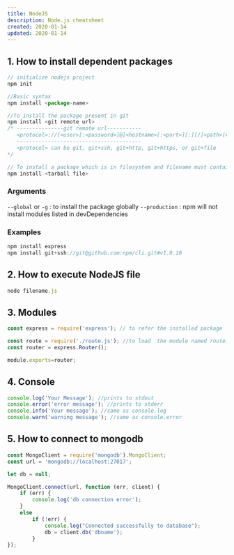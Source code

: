 ```yaml
---
title: NodeJS 
description: Node.js cheatsheet 
created: 2020-01-14
updated: 2020-01-14
---
```


## 1. How to install dependent packages

```javascript
// initialize nodejs project
npm init

//Basic syntax
npm install <package-name>

//To install the package present in git
npm install <git remote url>
/* ---------------git remote url-----------
   <protocol>://[<user>[:<password>]@]<hostname>[:<port>][:][/]<path>[#<commit-ish> | #semver:<semver>]
   ----------------------------------------
   <protocol> can be git, git+ssh, git+http, git+https, or git+file
*/

// To install a package which is in filesystem and filename must contain `.tar` or `.tar.gz` or `.tgz`.
npm install <tarball file>

```

### Arguments

`--global` or `-g` : to install the package globally
`--production` : npm will not install modules listed in devDependencies

### Examples

```javascript
npm install express
npm install git+ssh://git@github.com:npm/cli.git#v1.0.10
```

## 2.  How to execute NodeJS file

```javascript
node filename.js
```

## 3. Modules

```javascript
const express = require('express'); // to refer the installed package

const route = require('./route.js'); //to load  the module named route.js
const router = express.Router();

module.exports=router;
```

## 4. Console

```javascript
console.log('Your Message'); //prints to stdout
console.error('error message'); //prints to stderr
console.info('Your message'); //same as console.log
console.warn('warning message'); //same as console.error
```

## 5. How to connect to mongodb

```javascript
const MongoClient = require('mongodb').MongoClient;
const url = 'mongodb://localhost:27017';

let db = null;

MongoClient.connect(url, function (err, client) {
    if (err) {
        console.log('db connection error');
    }
    else
        if (!err) {
            console.log("Connected successfully to database");
            db = client.db('dbname');
        }
});
```

